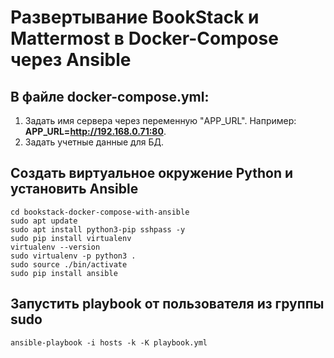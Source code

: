 # Развертывание BookStack и Mattermost в Docker-Compose через Ansible

## В файле docker-compose.yml:
1. Задать имя сервера через переменную "APP_URL". Например: **APP_URL=http://192.168.0.71:80**. 
2. Задать учетные данные для БД.


## Создать виртуальное окружение Python и установить Ansible
```
cd bookstack-docker-compose-with-ansible
sudo apt update
sudo apt install python3-pip sshpass -y
sudo pip install virtualenv
virtualenv --version
sudo virtualenv -p python3 .
sudo source ./bin/activate
sudo pip install ansible
```
## Запустить playbook от пользователя из группы sudo
```
ansible-playbook -i hosts -k -K playbook.yml 
```
